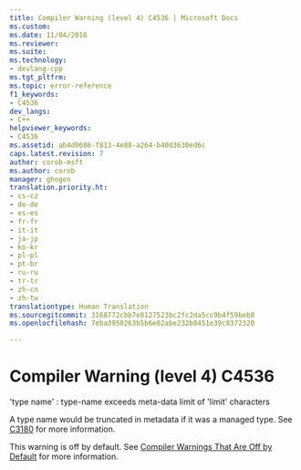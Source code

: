 ```yaml
---
title: Compiler Warning (level 4) C4536 | Microsoft Docs
ms.custom: 
ms.date: 11/04/2016
ms.reviewer: 
ms.suite: 
ms.technology:
- devlang-cpp
ms.tgt_pltfrm: 
ms.topic: error-reference
f1_keywords:
- C4536
dev_langs:
- C++
helpviewer_keywords:
- C4536
ms.assetid: ab4d0686-f813-4e88-a264-b40d3630ed6c
caps.latest.revision: 7
author: corob-msft
ms.author: corob
manager: ghogen
translation.priority.ht:
- cs-cz
- de-de
- es-es
- fr-fr
- it-it
- ja-jp
- ko-kr
- pl-pl
- pt-br
- ru-ru
- tr-tr
- zh-cn
- zh-tw
translationtype: Human Translation
ms.sourcegitcommit: 3168772cbb7e8127523bc2fc2da5cc9b4f59beb8
ms.openlocfilehash: 7eba3950263b5b6e02abe232b8451e39c8372320

---
```

# Compiler Warning (level 4) C4536
'type name' : type-name exceeds meta-data limit of 'limit' characters  
  
 A type name would be truncated in metadata if it was a managed type. See [C3180](../../error-messages/compiler-errors-2/compiler-error-c3180.md) for more information.  
  
 This warning is off by default. See [Compiler Warnings That Are Off by Default](../../preprocessor/compiler-warnings-that-are-off-by-default.md) for more information.


<!--HONumber=Jan17_HO1-->


